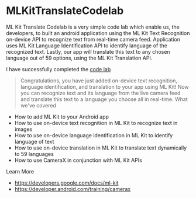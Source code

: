 # MLKitTranslateCodelab
ML Kit Translate Codelab is a very simple code lab which enable us, the developers, to built an android application using the ML Kit Text Recognition on-device API to recognize text from real-time camera feed. Application uses ML Kit Language Identification API to identify language of the recognized text. Lastly, our app will translate this text to any chosen language out of 59 options, using the ML Kit Translation API.

I have successfully completed the [code lab ](https://developer.android.com/codelabs/mlkit-android-translate#0)

>Congratulations, you have just added on-device text recognition, language identification, and translation to your app using ML Kit! Now you can recognize text and its language from the live camera feed and translate this text to a language you choose all in real-time.
What we've covered

- How to add ML Kit to your Android app
- How to use on-device text recognition in ML Kit to recognize text in images
- How to use on-device language identification in ML Kit to identify language of text
- How to use on-device translation in ML Kit to translate text dynamically to 59 languages
- How to use CameraX in conjunction with ML Kit APIs

Learn More

- https://developers.google.com/docs/ml-kit
- https://developer.android.com/training/camerax

